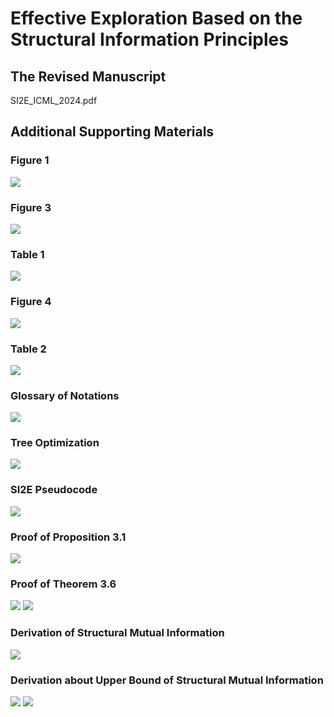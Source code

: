 # Effective Exploration Based on the Structural Information Principles

## The Revised Manuscript

SI2E_ICML_2024.pdf

## Additional Supporting Materials

### Figure 1
![](images/Figure%201.png)

### Figure 3
![](images/Figure%203.png)

### Table 1
![](images/Table%201.png)

### Figure 4
![](images/Figure%204.png)

### Table 2
![](images/Table%202.png)

### Glossary of Notations
![](images/Glossary%20of%20Notations.png)

### Tree Optimization
![](images/Tree%20Optimization.png)

### SI2E Pseudocode
![](images/SI2E%20Pseudocode.png)

### Proof of Proposition 3.1
![](images/Proof%20of%20Proposition%203.1.png)

### Proof of Theorem 3.6
![](images/Proof%20of%20Theorem%203.6%20-%200.png)
![](images/Proof%20of%20Theorem%203.6%20-%201.png)

### Derivation of Structural Mutual Information
![](images/Derivation%20of%20Structural%20Mutual%20Information.png)

### Derivation about Upper Bound of Structural Mutual Information
![](images/Derivation%20of%20Upper%20Bound%20-%200.png)
![](images/Derivation%20of%20Upper%20Bound%20-%201.png)
